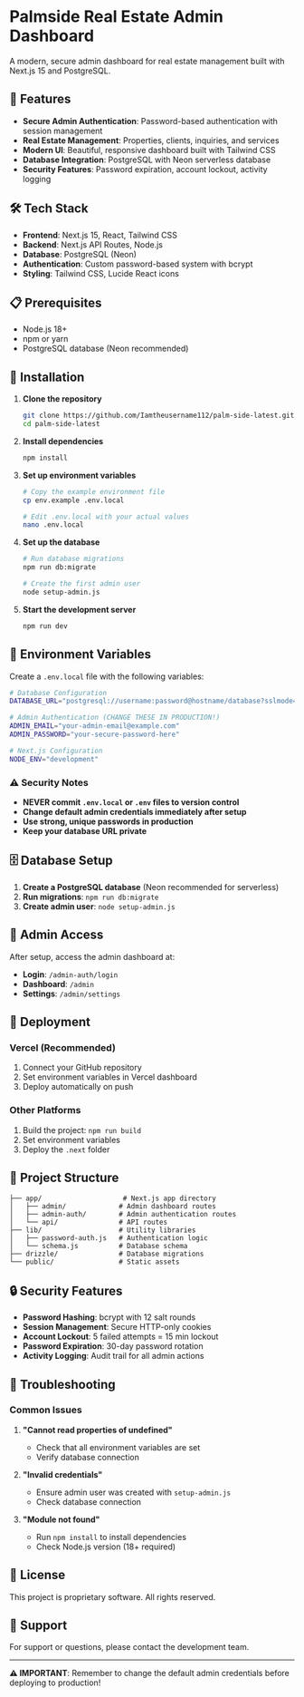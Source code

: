 # Palmside Real Estate Admin Dashboard

A modern, secure admin dashboard for real estate management built with Next.js 15 and PostgreSQL.

## 🚀 Features

- **Secure Admin Authentication**: Password-based authentication with session management
- **Real Estate Management**: Properties, clients, inquiries, and services
- **Modern UI**: Beautiful, responsive dashboard built with Tailwind CSS
- **Database Integration**: PostgreSQL with Neon serverless database
- **Security Features**: Password expiration, account lockout, activity logging

## 🛠️ Tech Stack

- **Frontend**: Next.js 15, React, Tailwind CSS
- **Backend**: Next.js API Routes, Node.js
- **Database**: PostgreSQL (Neon)
- **Authentication**: Custom password-based system with bcrypt
- **Styling**: Tailwind CSS, Lucide React icons

## 📋 Prerequisites

- Node.js 18+
- npm or yarn
- PostgreSQL database (Neon recommended)

## 🔧 Installation

1. **Clone the repository**

   ```bash
   git clone https://github.com/Iamtheusername112/palm-side-latest.git
   cd palm-side-latest
   ```

2. **Install dependencies**

   ```bash
   npm install
   ```

3. **Set up environment variables**

   ```bash
   # Copy the example environment file
   cp env.example .env.local

   # Edit .env.local with your actual values
   nano .env.local
   ```

4. **Set up the database**

   ```bash
   # Run database migrations
   npm run db:migrate

   # Create the first admin user
   node setup-admin.js
   ```

5. **Start the development server**
   ```bash
   npm run dev
   ```

## 🔐 Environment Variables

Create a `.env.local` file with the following variables:

```bash
# Database Configuration
DATABASE_URL="postgresql://username:password@hostname/database?sslmode=require"

# Admin Authentication (CHANGE THESE IN PRODUCTION!)
ADMIN_EMAIL="your-admin-email@example.com"
ADMIN_PASSWORD="your-secure-password-here"

# Next.js Configuration
NODE_ENV="development"
```

### ⚠️ Security Notes

- **NEVER commit `.env.local` or `.env` files to version control**
- **Change default admin credentials immediately after setup**
- **Use strong, unique passwords in production**
- **Keep your database URL private**

## 🗄️ Database Setup

1. **Create a PostgreSQL database** (Neon recommended for serverless)
2. **Run migrations**: `npm run db:migrate`
3. **Create admin user**: `node setup-admin.js`

## 👤 Admin Access

After setup, access the admin dashboard at:

- **Login**: `/admin-auth/login`
- **Dashboard**: `/admin`
- **Settings**: `/admin/settings`

## 🚀 Deployment

### Vercel (Recommended)

1. Connect your GitHub repository
2. Set environment variables in Vercel dashboard
3. Deploy automatically on push

### Other Platforms

1. Build the project: `npm run build`
2. Set environment variables
3. Deploy the `.next` folder

## 📁 Project Structure

```
├── app/                    # Next.js app directory
│   ├── admin/             # Admin dashboard routes
│   ├── admin-auth/        # Admin authentication routes
│   └── api/               # API routes
├── lib/                   # Utility libraries
│   ├── password-auth.js   # Authentication logic
│   └── schema.js          # Database schema
├── drizzle/               # Database migrations
└── public/                # Static assets
```

## 🔒 Security Features

- **Password Hashing**: bcrypt with 12 salt rounds
- **Session Management**: Secure HTTP-only cookies
- **Account Lockout**: 5 failed attempts = 15 min lockout
- **Password Expiration**: 30-day password rotation
- **Activity Logging**: Audit trail for all admin actions

## 🐛 Troubleshooting

### Common Issues

1. **"Cannot read properties of undefined"**

   - Check that all environment variables are set
   - Verify database connection

2. **"Invalid credentials"**

   - Ensure admin user was created with `setup-admin.js`
   - Check database connection

3. **"Module not found"**
   - Run `npm install` to install dependencies
   - Check Node.js version (18+ required)

## 📝 License

This project is proprietary software. All rights reserved.

## 🤝 Support

For support or questions, please contact the development team.

---

**⚠️ IMPORTANT**: Remember to change the default admin credentials before deploying to production!

